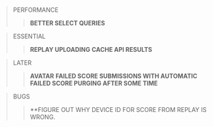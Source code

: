 > PERFORMANCE
>>**BETTER SELECT QUERIES**

> ESSENTIAL
>>**REPLAY UPLOADING**
>>**CACHE API RESULTS**

>LATER
>>**AVATAR**
>>**FAILED SCORE SUBMISSIONS WITH AUTOMATIC FAILED SCORE PURGING AFTER SOME TIME**

>BUGS
>>**FIGURE OUT WHY DEVICE ID FOR SCORE FROM REPLAY IS WRONG.